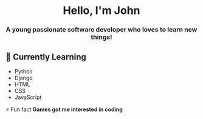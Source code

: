 <h1 align="center">Hello, I'm John</h1>
<h3 align="center">A young passionate software developer who loves to learn new things!</h3>

## 🌱 Currently Learning
  - Python
  - Django
  - HTML
  - CSS
  - JavaScript

⚡ Fun fact **Games got me interested in coding**
